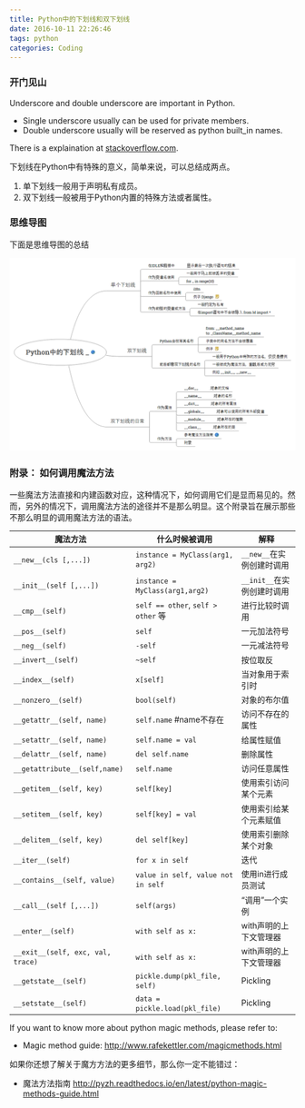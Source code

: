 ```yaml
---
title: Python中的下划线和双下划线
date: 2016-10-11 22:26:46
tags: python
categories: Coding
---
```

### 开门见山

Underscore and double underscore are important in Python.

-	Single underscore usually can be used for private members.
-	Double underscore usually will be reserved as python built_in names.

There is a explaination at [stackoverflow.com](http://stackoverflow.com/questions/1301346/the-meaning-of-a-single-and-a-double-underscore-before-an-object-name-in-python).

下划线在Python中有特殊的意义，简单来说，可以总结成两点。

1. 单下划线一般用于声明私有成员。
2. 双下划线一般被用于Python内置的特殊方法或者属性。

### 思维导图

下面是思维导图的总结

![](images/underscore-in-Python.png)

### 附录： 如何调用魔法方法

一些魔法方法直接和内建函数对应，这种情况下，如何调用它们是显而易见的。然而，另外的情况下，调用魔法方法的途径并不是那么明显。这个附录旨在展示那些不那么明显的调用魔法方法的语法。

| 魔法方法                        | 什么时候被调用                   | 解释                     |
|---------------------------------|----------------------------------|--------------------------|
| `__new__(cls [,...])`             | `instance = MyClass(arg1, arg2)`   | `__new__`在实例创建时调用  |
| `__init__(self [,...])`           | `instance = MyClass(arg1,arg2)`    | `__init__`在实例创建时调用 |
| `__cmp__(self)`                   | `self == other`, `self > other` 等   | 进行比较时调用           |
| `__pos__(self)`                   | `self`                             | 一元加法符号             |
| `__neg__(self)`                   | `-self`                           | 一元减法符号             |
| `__invert__(self)`                | `~self`                            | 按位取反                 |
| `__index__(self)`                 | `x[self]`                          | 当对象用于索引时         |
| `__nonzero__(self)`               | `bool(self)`                       | 对象的布尔值             |
| `__getattr__(self, name)`         | `self.name` #name不存在            | 访问不存在的属性         |
| `__setattr__(self, name)`         | `self.name = val`                  | 给属性赋值               |
| `__delattr__(self, name)`          | `del self.name  `                  | 删除属性                 |
| `__getattribute__(self,name)`     | `self.name`                        | 访问任意属性             |
| `__getitem__(self, key)`          | `self[key]`                        | 使用索引访问某个元素     |
| `__setitem__(self, key)`          | `self[key] = val`                  | 使用索引给某个元素赋值   |
| `__delitem__(self, key)`          | `del self[key]`                    | 使用索引删除某个对象     |
| `__iter__(self)`                  | `for x in self`                    | 迭代                     |
| `__contains__(self, value)`       | `value in self, value not in self` | 使用in进行成员测试       |
| `__call__(self [,...])`           | `self(args)`                       | “调用”一个实例           |
| `__enter__(self)`                 | `with self as x:`                  | with声明的上下文管理器   |
| `__exit__(self, exc, val, trace)` | `with self as x:`                  | with声明的上下文管理器   |
| `__getstate__(self)`              | `pickle.dump(pkl_file, self)`      | Pickling                 |
| `__setstate__(self)`              | `data = pickle.load(pkl_file)`     | Pickling                 |

If you want to know more about python magic methods, please refer to:

-	Magic method guide: http://www.rafekettler.com/magicmethods.html

如果你还想了解关于魔方方法的更多细节，那么你一定不能错过：

-	魔法方法指南 http://pyzh.readthedocs.io/en/latest/python-magic-methods-guide.html
